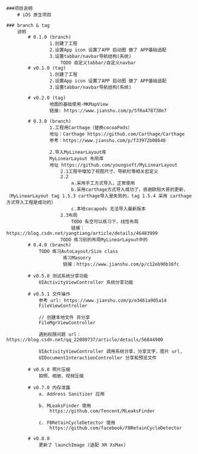 ####
	###项目说明
		# iOS 原生项目

	### branch & tag
		说明
			# 0.1.0 (branch)
					1.创建了工程
					2.设置App icon 设置了APP 启动图 做了 APP基础适配
					3.设置tabbar/navbar导航结构(系统)
						TODO 自定义tabbar/自定义navbar
			# v0.1.0 (tag)
					1.创建了工程
					2.设置App icon 设置了APP 启动图 做了 APP基础适配
					3.设置tabbar/navbar导航结构(系统)

			# v0.2.0 (tag)
					地图的基础使用-MKMapView
					链接: https://www.jianshu.com/p/5f0a478738e7

			# 0.3.0 (branch) 
					1.工程用Carthage（替换cocoaPods）
					地址：Carthage https://github.com/Carthage/Carthage
					参考：https://www.jianshu.com/p/f33972b08648
					
					2.导入MyLinearLayout库
					MyLinearLayout 布局库
					地址 https://github.com/youngsoft/MyLinearLayout
						2.1工程中增加了视图尺寸、导航栏等相关宏定义
						2.2 
							a.采用手工方式导入，正常使用
							b.采用carthage方式导入成功了，感谢欧阳大哥的更新，（MyLinearLayout tag 1.5.3 carthage导入是失败的，tag 1.5.4 采用 carthage 方式导入工程是成功的）
							c.本地cocapods 无法导入最新版本
						2.3布局
							TODO 有空可以练习下，线性布局
							链接：https://blog.csdn.net/yangtiang/article/details/46483999
						TODO 练习别的布局MyLinearLayout中的
			# 0.4.0 (branch)
				TODO 练习AutoLayout/Size class
						 练习Masonry
						 链接：https://www.jianshu.com/p/c12eb90b16fc

			# v0.5.0 测试系统分享功能
				UIActivityViewController 系统分享功能

			# v0.5.1 文件操作
				参考 url: https://www.jianshu.com/p/e3461a905a14
				FileViewController 

				// 创建本地文件 并分享 
				FileMgrViewController 

				遇到权限问题 url： https://blog.csdn.net/qq_22080737/article/details/56844900

				UIActivityViewController 调用系统分享，分享文字，图片 url,
				UIDocumentInteractionController 分享和预览文件

			# v0.6.0 照片压缩
				拍照、相册、视频压缩
			
			# v0.7.0 内存泄露 
				a. Address Sanitizer 应用

				b. MLeaksFinder 使用
					https://github.com/Tencent/MLeaksFinder

				c. FBRetainCycleDetector 使用
					https://github.com/facebook/FBRetainCycleDetector

			# v0.8.0 
				更新了 launchImage (适配 XR XsMax)